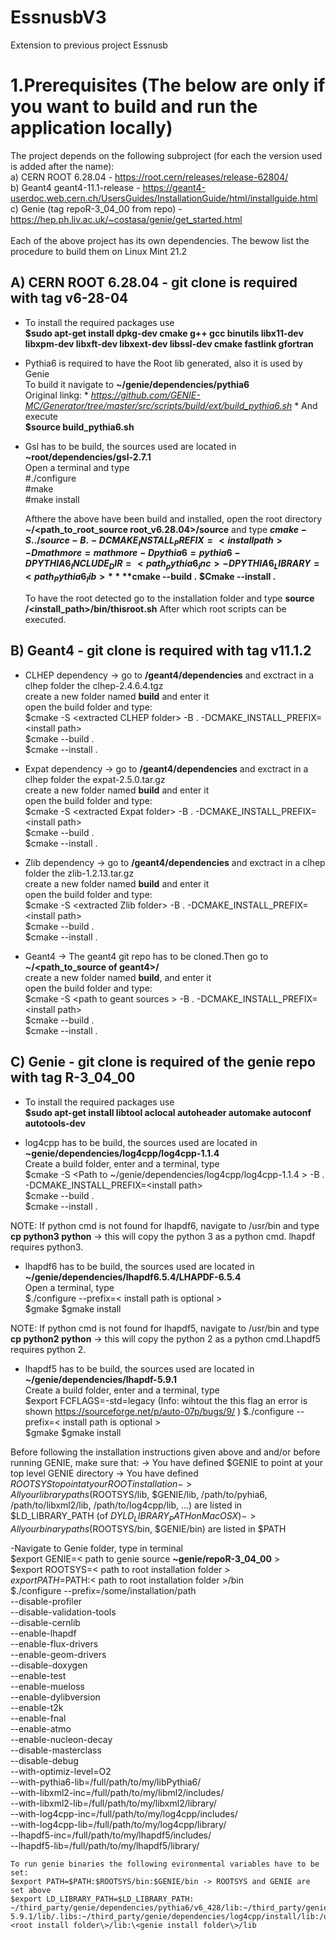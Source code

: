 # EssnusbV3
Extension to previous project Essnusb

# 1.Prerequisites (The below are only if you want to build and run the application locally)
The project depends on the following subproject (for each the version used is added after the name): <br />
  a) CERN ROOT 6.28.04 - https://root.cern/releases/release-62804/ <br />
  b) Geant4 geant4-11.1-release - https://geant4-userdoc.web.cern.ch/UsersGuides/InstallationGuide/html/installguide.html <br />
  c) Genie  (tag repoR-3_04_00 from repo) - https://hep.ph.liv.ac.uk/~costasa/genie/get_started.html <br />
<br />
Each of the above project has its own dependencies. The bewow list the procedure to build them on Linux Mint 21.2 <br />

## A) CERN ROOT 6.28.04 - git clone is required with tag v6-28-04
 - To install the required packages use <br />
      **$sudo apt-get install dpkg-dev cmake g++ gcc binutils libx11-dev libxpm-dev libxft-dev libxext-dev libssl-dev cmake fastlink gfortran** <br />

- Pythia6 is required to have the Root lib generated, also it is used by Genie <br />
          To build it navigate to **~/genie/dependencies/pythia6** <br />
          Original linkg: * *https://github.com/GENIE-MC/Generator/tree/master/src/scripts/build/ext/build_pythia6.sh* *
          And execute  <br />
             **$source build_pythia6.sh** <br />

- Gsl has to be build, the sources used are located in **~root/dependencies/gsl-2.7.1**<br />
          Open a terminal and type <br />
              #./configure <br />
              #make <br />
              #make install <br />

  Afthere the above have been build and installed, open the root directory **~/<path_to_root_source root_v6.28.04>/source** and type
  **$cmake -S ../source -B . -DCMAKE_INSTALL_PREFIX=<install path> -Dmathmore=mathmore -Dpythia6=pythia6 -DPYTHIA6_INCLUDE_DIR=<path_pythia6_inc> -DPYTHIA6_LIBRARY= <path_Pythia6_lib>**
  **$cmake --build .**
  **$Cmake --install .**

  To have the root detected go to the installation folder and type
  **source /<install_path>/bin/thisroot.sh**
  After which root scripts can be executed.

## B) Geant4 - git clone is required with tag v11.1.2
  - CLHEP dependency -> go to **/geant4/dependencies** and exctract in a clhep folder the clhep-2.4.6.4.tgz  <br />
    create a new folder named **build** and enter it <br />
    open the build folder and type:  <br />
    $cmake -S \<extracted CLHEP folder\> -B . -DCMAKE_INSTALL_PREFIX=\<install path\> <br />
    $cmake --build . <br />
    $cmake --install . <br />

  - Expat dependency -> go to **/geant4/dependencies** and exctract in a clhep folder the expat-2.5.0.tar.gz  <br />
    create a new folder named **build** and enter it <br />
    open the build folder and type:  <br />
    $cmake -S \<extracted Expat folder\> -B . -DCMAKE_INSTALL_PREFIX=\<install path\> <br />
    $cmake --build . <br />
    $cmake --install . <br />

  - Zlib dependency -> go to **/geant4/dependencies** and exctract in a clhep folder the zlib-1.2.13.tar.gz  <br />
    create a new folder named **build** and enter it <br />
    open the build folder and type:  <br />
    $cmake -S \<extracted Zlib folder\> -B . -DCMAKE_INSTALL_PREFIX=\<install path\> <br />
    $cmake --build . <br />
    $cmake --install . <br />

  - Geant4  -> The geant4 git repo has to be cloned.Then go to **~/<path_to_source of geant4>/** <br />
    create a new folder named **build**, and enter it <br />
    open the build folder and type:  <br />
    $cmake -S \<path to geant sources \> -B . -DCMAKE_INSTALL_PREFIX=\<install path\> <br />
    $cmake --build . <br />
    $cmake --install . <br />

## C) Genie - git clone is required of the genie repo with tag R-3_04_00
 - To install the required packages use <br />
      **$sudo apt-get install libtool aclocal autoheader automake autoconf autotools-dev** <br />

 - log4cpp has to be build, the sources used are located in **~genie/dependencies/log4cpp/log4cpp-1.1.4**<br />
          Create a build folder, enter and a terminal, type <br />
              $cmake -S \<Path to ~/genie/dependencies/log4cpp/log4cpp-1.1.4 \> -B . -DCMAKE_INSTALL_PREFIX=\<install path\> <br />
              $cmake --build . <br />
              $cmake --install . <br />

NOTE: If python cmd is not found for lhapdf6, navigate to /usr/bin and type
**cp python3 python** -> this will copy the python 3 as a python cmd. lhapdf requires python3.
 - lhapdf6 has to be build, the sources used are located in **~/genie/dependencies/lhapdf6.5.4/LHAPDF-6.5.4**<br />
          Open a terminal, type <br />
              $./configure --prefix=\< install path is optional >\
              $gmake
              $gmake install
   
NOTE: If python cmd is not found for lhapdf5, navigate to /usr/bin and type
**cp python2 python** -> this will copy the python 2 as a python cmd.Lhapdf5 requires python 2.
 - lhapdf5 has to be build, the sources used are located in **~/genie/dependencies/lhapdf-5.9.1**<br />
          Create a build folder, enter and a terminal, type <br />
              $export FCFLAGS=-std=legacy (Info: wihtout the this flag an error is shown https://sourceforge.net/p/auto-07p/bugs/9/ )
              $./configure --prefix=\< install path is optional >\
              $gmake
              $gmake install


Before following the installation instructions given above and and/or before running GENIE, make sure that:
-> You have defined $GENIE to point at your top level GENIE directory
-> You have defined $ROOTSYS to point at your ROOT installation
-> All your library paths ($ROOTSYS/lib, $GENIE/lib, /path/to/pyhia6, /path/to/libxml2/lib, /path/to/log4cpp/lib, ...) are listed in $LD_LIBRARY_PATH (of $DYLD_LIBRARY_PATH on Mac OS X)
-> All your binary paths ($ROOTSYS/bin, $GENIE/bin) are listed in $PATH

-Navigate to Genie folder, type in terminal <br />
    $export GENIE=\< path to genie source **~genie/repoR-3_04_00** \>  <br />
    $export ROOTSYS=\< path to root installation folder \>  <br />
    $export PATH=$PATH:\< path to root installation folder \>/bin  <br />
    $./configure --prefix=/some/installation/path <br />
               --disable-profiler <br />
               --disable-validation-tools <br />
               --disable-cernlib <br />
               --enable-lhapdf <br />
               --enable-flux-drivers <br />
               --enable-geom-drivers <br />
               --disable-doxygen <br />
               --enable-test <br />
               --enable-mueloss <br />
               --enable-dylibversion <br />
               --enable-t2k <br />
               --enable-fnal <br />
               --enable-atmo <br />
               --enable-nucleon-decay <br />
               --disable-masterclass <br />
               --disable-debug <br />
               --with-optimiz-level=O2 <br />
               --with-pythia6-lib=/full/path/to/my/libPythia6/ <br />
               --with-libxml2-inc=/full/path/to/my/libml2/includes/ <br />
               --with-libxml2-lib=/full/path/to/my/libxml2/library/ <br />
               --with-log4cpp-inc=/full/path/to/my/log4cpp/includes/ <br />
               --with-log4cpp-lib=/full/path/to/my/log4cpp/library/ <br />
               --lhapdf5-inc=/full/path/to/my/lhapdf5/includes/ <br />
               --lhapdf5-lib=/full/path/to/my/lhapdf5/library/ <br />

    To run genie binaries the following evironmental variables have to be set: 
    $export PATH=$PATH:$ROOTSYS/bin:$GENIE/bin -> ROOTSYS and GENIE are set above
    $export LD_LIBRARY_PATH=$LD_LIBRARY_PATH: ~/third_party/genie/dependencies/pythia6/v6_428/lib:~/third_party/genie/dependencies/lhapdf-5.9.1/lib/.libs:~/third_party/genie/dependencies/log4cpp/install/lib:/usr/local/lib:\<root install folder\>/lib:\<genie install folder\>/lib
               
  

    
